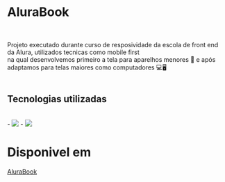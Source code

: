 <h1>AluraBook</h1> 
<br>

Projeto executado durante curso de resposividade da escola de front end da Alura, utilizados tecnicas como mobile first<br>
na qual desenvolvemos primeiro a tela para aparelhos menores 📱 e após adaptamos para telas maiores como computadores 💻🖥️
<br>
<br>
<h2>Tecnologias utilizadas</h2>
  <br>
    - 
    <img src="https://img.shields.io/badge/HTML-239120?style=for-the-badge&logo=html5&logoColor=white" />
    - <img src="https://img.shields.io/badge/CSS-239120?&style=for-the-badge&logo=css3&logoColor=white" />


<h1>Disponivel em </h1> <a href="https://ricparolin.github.io/AluraBook/"> AluraBook </a>
